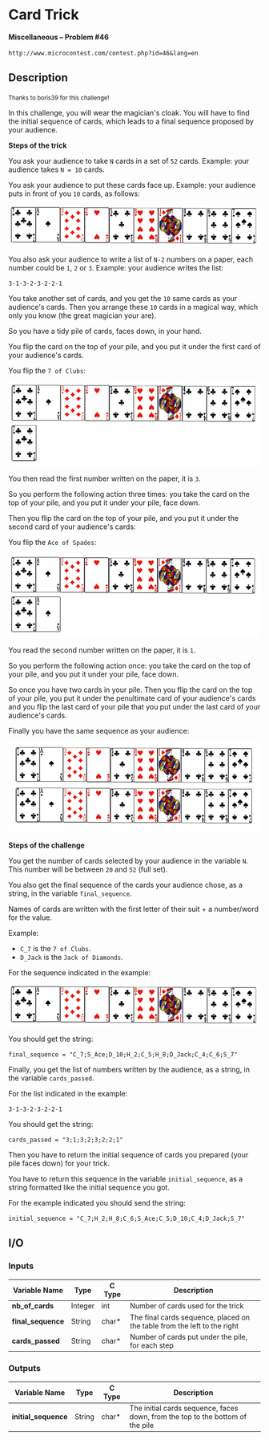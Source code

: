 # Card Trick

**Miscellaneous – Problem #46**

`http://www.microcontest.com/contest.php?id=46&lang=en`


## Description

<small>Thanks to boris39 for this challenge!</small>

In this challenge, you will wear the magician's cloak. You will have to find the
initial sequence of cards, which leads to a final sequence proposed by your
audience.

**Steps of the trick**

You ask your audience to take `N` cards in a set of `52` cards. Example: your
audience takes `N = 10` cards.

You ask your audience to put these cards face up. Example: your audience puts in
front of you `10` cards, as follows:

<img src="./extra/00.png" alt="Image 0">

You also ask your audience to write a list of `N-2` numbers on a paper, each
number could be `1`, `2` or `3`. Example: your audience writes the list:

```text
3-1-3-2-3-2-2-1
```

You take another set of cards, and you get the `10` same cards as your
audience's cards. Then you arrange these `10` cards in a magical way, which only
you know (the great magician your are).

So you have a tidy pile of cards, faces down, in your hand.

You flip the card on the top of your pile, and you put it under the first card
of your audience's cards.

You flip the `7 of Clubs`:

<img src="./extra/01.png" alt="Image 1">

You then read the first number written on the paper, it is `3`.

So you perform the following action three times: you take the card on the top of
your pile, and you put it under your pile, face down.

Then you flip the card on the top of your pile, and you put it under the second
card of your audience's cards:

You flip the `Ace of Spades`:

<img src="./extra/02.png" alt="Image 2">

You read the second number written on the paper, it is `1`.

So you perform the following action once: you take the card on the top of your
pile, and you put it under your pile, face down.

So once you have two cards in your pile. Then you flip the card on the top of
your pile, you put it under the penultimate card of your audience's cards and
you flip the last card of your pile that you put under the last card of your
audience's cards.

Finally you have the same sequence as your audience:

<img src="./extra/03.png" alt="Image 3">

**Steps of the challenge**

You get the number of cards selected by your audience in the variable `N`. This
number will be between `20` and `52` (full set).

You also get the final sequence of the cards your audience chose, as a string,
in the variable `final_sequence`.

Names of cards are written with the first letter of their suit + a number/word
for the value.

Example:

- `C_7` is the `7 of Clubs`.
- `D_Jack` is the `Jack of Diamonds`.

For the sequence indicated in the example:

<img src="./extra/04.png" alt="Image 4">

You should get the string:

```text
final_sequence = "C_7;S_Ace;D_10;H_2;C_5;H_8;D_Jack;C_4;C_6;S_7"
```

Finally, you get the list of numbers written by the audience, as a string, in
the variable `cards_passed`.

For the list indicated in the example:

```text
3-1-3-2-3-2-2-1
```

You should get the string:

```text
cards_passed = "3;1;3;2;3;2;2;1"
```

Then you have to return the initial sequence of cards you prepared (your pile
faces down) for your trick.

You have to return this sequence in the variable `initial_sequence`, as a string
formatted like the initial sequence you got.

For the example indicated you should send the string:

```text
initial_sequence = "C_7;H_2;H_8;C_6;S_Ace;C_5;D_10;C_4;D_Jack;S_7"
```


## I/O

### Inputs

| Variable Name      | Type    | C Type | Description                                                              |
| ------------------ | ------- | ------ | ------------------------------------------------------------------------ |
| **nb_of_cards**    | Integer | int    | Number of cards used for the trick                                       |
| **final_sequence** | String  | char*  | The final cards sequence, placed on the table from the left to the right |
| **cards_passed**   | String  | char*  | Number of cards put under the pile, for each step                        |

### Outputs

| Variable Name        | Type   | C Type | Description                                                                    |
| -------------------- | ------ | ------ | ------------------------------------------------------------------------------ |
| **initial_sequence** | String | char*  | The initial cards sequence, faces down, from the top to the bottom of the pile |
